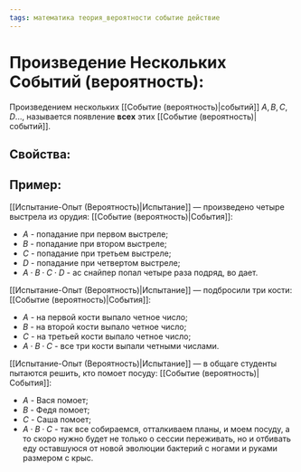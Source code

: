 ```yaml
---
tags: математика теория_вероятности событие действие
---
```

# Произведение Нескольких Событий (вероятность):
Произведением нескольких [[Событие (вероятность)|событий]] $A, B, C, D...$, называется появление **всех** этих [[Событие (вероятность)|событий]].

## Свойства:

## Пример:
[[Испытание-Опыт (Вероятность)|Испытание]] — произведено четыре выстрела из орудия:
[[Событие (вероятность)|События]]:
* $A$ - попадание при первом выстреле;
* $B$ - попадание при втором выстреле;
* $C$ - попадание при третьем выстреле;
* $D$ - попадание при четвертом выстреле;
* $A \cdot B \cdot C \cdot D$ - ас снайпер попал четыре раза подряд, во дает.

[[Испытание-Опыт (Вероятность)|Испытание]] — подбросили три кости:
[[Событие (вероятность)|События]]:
* $A$ - на первой кости выпало четное число;
* $B$ - на второй кости выпало четное число;
* $C$ - на третьей кости выпало четное число;
* $A \cdot B \cdot C$ - все три кости выпали четными числами.

[[Испытание-Опыт (Вероятность)|Испытание]] — в общаге студенты пытаются решить, кто помоет посуду:
[[Событие (вероятность)|События]]:
* $A$ - Вася помоет;
* $B$ - Федя помоет;
* $C$ - Саша помоет;
* $A \cdot B \cdot C$ - так все собираемся, отталкиваем планы, и моем посуду, а то скоро нужно будет не только о сессии переживать, но и отбивать еду оставшуюся от новой эволюции бактерий с ногами и руками размером с крыс.